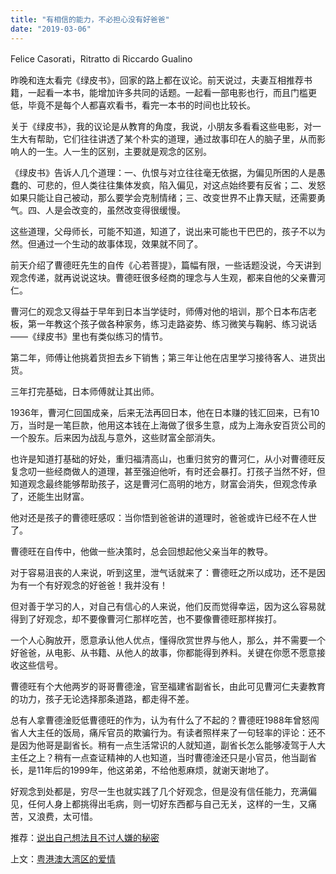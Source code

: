 ```yaml
---
title: "有相信的能力，不必担心没有好爸爸"
date: "2019-03-06"
---
```


Felice Casorati，Ritratto di Riccardo Gualino

昨晚和连太看完《绿皮书》，回家的路上都在议论。前天说过，夫妻互相推荐书籍，一起看一本书，能增加许多共同的话题。一起看一部电影也行，而且门槛更低，毕竟不是每个人都喜欢看书，看完一本书的时间也比较长。

关于《绿皮书》，我的议论是从教育的角度，我说，小朋友多看看这些电影，对一生大有帮助，它们往往讲透了某个朴实的道理，通过故事印在人的脑子里，从而影响人的一生。人一生的区别，主要就是观念的区别。

《绿皮书》告诉人几个道理：一、仇恨与对立往往毫无依据，为偏见所困的人是愚蠢的、可悲的，但人类往往集体发疯，陷入偏见，对这点始终要有反省；二、发怒如果只能让自己被动，那么要学会克制情绪；三、改变世界不止靠天赋，还需要勇气。四、人是会改变的，虽然改变得很缓慢。

这些道理，父母师长，可能不知道，知道了，说出来可能也干巴巴的，孩子不以为然。但通过一个生动的故事体现，效果就不同了。

前天介绍了曹德旺先生的自传《心若菩提》，篇幅有限，一些话题没说，今天讲到观念传递，就再说说这块。曹德旺很多经商的理念与人生观，都来自他的父亲曹河仁。

曹河仁的观念又得益于早年到日本当学徒时，师傅对他的培训，那个日本布店老板，第一年教这个孩子做各种家务，练习走路姿势、练习微笑与鞠躬、练习说话——《绿皮书》里也有类似练习的情节。

第二年，师傅让他挑着货担去乡下销售；第三年让他在店里学习接待客人、进货出货。

三年打完基础，日本师傅就让其出师。

1936年，曹河仁回国成亲，后来无法再回日本，他在日本赚的钱汇回来，已有10万，当时是一笔巨款，他用这本钱在上海做了很多生意，成为上海永安百货公司的一个股东。后来因为战乱与意外，这些财富全部消失。

也许是知道打基础的好处，重归福清高山，也重归贫穷的曹河仁，从小对曹德旺反复念叨一些经商做人的道理，甚至强迫他听，有时还会暴打。打孩子当然不好，但知道观念最终能够帮助孩子，这是曹河仁高明的地方，财富会消失，但观念传承了，还能生出财富。

他对还是孩子的曹德旺感叹：当你悟到爸爸讲的道理时，爸爸或许已经不在人世了。

曹德旺在自传中，他做一些决策时，总会回想起他父亲当年的教导。

对于容易沮丧的人来说，听到这里，泄气话就来了：曹德旺之所以成功，还不是因为有一个有好观念的好爸爸！我并没有！

但对善于学习的人，对自己有信心的人来说，他们反而觉得幸运，因为这么容易就得到了好观念，却不要像曹河仁那样吃苦，也不要像曹德旺那样挨打。

一个人心胸放开，愿意承认他人优点，懂得欣赏世界与他人，那么，并不需要一个好爸爸，从电影、从书籍、从他人的故事，你都能得到养料。关键在你愿不愿意接收这些信号。

曹德旺有个大他两岁的哥哥曹德淦，官至福建省副省长，由此可见曹河仁夫妻教育的功力，孩子无论选择那条道路，都走得不差。

总有人拿曹德淦贬低曹德旺的作为，认为有什么了不起的？曹德旺1988年曾怒闯省人大主任的饭局，痛斥官员的欺骗行为。有读者照样来了一句轻率的评论：还不是因为他哥是副省长。稍有一点生活常识的人就知道，副省长怎么能够凌驾于人大主任之上？稍有一点查证精神的人也知道，当时曹德淦还只是小官员，他当副省长，是11年后的1999年，他这弟弟，不给他惹麻烦，就谢天谢地了。

好观念到处都是，穷尽一生也就实践了几个好观念，但是没有信任能力，充满偏见，任何人身上都挑得出毛病，则一切好东西都与自己无关，这样的一生，又痛苦，又浪费，太可惜。

推荐：[说出自己想法且不讨人嫌的秘密](http://mp.weixin.qq.com/s?__biz=MjM5NDU0Mjk2MQ==&mid=2651626155&idx=1&sn=8e71258f7f53b1042d5bc1e4573d472f&chksm=bd7e1eb58a0997a3f0275110e97ececb2aaeb9d1ae9fe0b04b6af4c457f34afa5da7dc795645&scene=21#wechat_redirect)

上文：[粤港澳大湾区的爱情](http://mp.weixin.qq.com/s?__biz=MjM5NDU0Mjk2MQ==&mid=2651632764&idx=1&sn=80becb85c57ba0957ef5d8fafcb1937f&chksm=bd7e30628a09b974d443a8b3aee735645ac1250188e4312aa7691f06946cc6d37071957b071d&scene=21#wechat_redirect)
